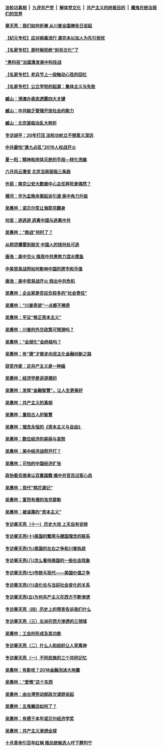 

####  [法轮功真相](../../../../basic/blob/master/README.md?t=06060901) &nbsp;|&nbsp; [九评共产党](../../../../9ping.md/blob/master/README.md?t=06060901) &nbsp;|&nbsp; [解体党文化](../../../../jtdwh.md/blob/master/README.md?t=06060901)  &nbsp;|&nbsp; [共产主义的终极目的](../../../../gczydzjmd.md/blob/master/README.md?t=06060901) &nbsp;|&nbsp; [魔鬼在统治我们的世界](../../../../mgztzwmdsj.md/blob/master/README.md?t=06060901) 

#### [章天亮：我们如何祈祷 从川普全国祷告日说起](../pages/nsc423/n11944627.md?t=06060901) 

#### [【纪元专栏】应对病毒流行 渥京未以加人为先引担忧](../pages/nsc423/n11875714.md?t=06060901) 

#### [【名家专栏】是时候拒绝“封杀文化”了](../pages/nsc423/n11814093.md?t=06060901) 

#### [“黑科技”治国激发美中科技战](../pages/nsc423/n11638056.md?t=06060901) 

#### [【名家专栏】老兵节上一段触动心弦的回忆](../pages/nsc423/n11646016.md?t=06060901) 

#### [【名家专栏】公立学校的起源：集体主义与失败](../pages/nsc423/n11601833.md?t=06060901) 

#### [臧山：港澳办表态透露四大关键](../pages/nsc423/n11421628.md?t=06060901) 

#### [臧山：中共缺乏管理开放社会的能力](../pages/nsc423/n11407457.md?t=06060901) 

#### [臧山：北京面临治乱大转折](../pages/nsc423/n11406895.md?t=06060901) 

#### [专访胡平：20年打压 法轮功屹立不倒意义深远](../pages/nsc423/n11398800.md?t=06060901) 

#### [中共最怕“逢九必乱”2019人权战开火](../pages/nsc423/n11385248.md?t=06060901) 

#### [夏一阳：精神和肉体灭绝的手段—转化洗脑](../pages/nsc423/n11368250.md?t=06060901) 

#### [六月风云激变 北京当局面临三条路](../pages/nsc423/n11313668.md?t=06060901) 

#### [许茹：南京公安大数据中心主任猝死是偶然？](../pages/nsc423/n11064744.md?t=06060901) 

#### [横河：华为孟晚舟案起诉引渡 美中角力升级](../pages/nsc423/n11027230.md?t=06060901) 

#### [吴惠林：诺贝尔奖让海耶克翻身](../pages/nsc423/n10890049.md?t=06060901) 

#### [何坚：逃逃逃 逃离中国与逃离中共](../pages/nsc423/n10592891.md?t=06060901) 

#### [吴惠林：“商战”何时了？](../pages/nsc423/n10573558.md?t=06060901) 

#### [从网贷爆雷到股灾 中国人的钱何处可逃](../pages/nsc423/n10572800.md?t=06060901) 

#### [唐浩：美中交火 隐现中共黑势力混水摸鱼](../pages/nsc423/n10544040.md?t=06060901) 

#### [中美贸易战将如何影响中国的房市和币值](../pages/nsc423/n10543697.md?t=06060901) 

#### [唐浩：美中贸易战开火 烧出中共危机](../pages/nsc423/n10540126.md?t=06060901) 

#### [吴惠林：企业家是否应负较多的“社会责任”](../pages/nsc423/n10535022.md?t=06060901) 

#### [吴惠林：“川普奇迹”一点都不稀奇](../pages/nsc423/n10512808.md?t=06060901) 

#### [吴惠林：平议“修正资本主义”](../pages/nsc423/n10495724.md?t=06060901) 

#### [吴惠林：川普的外交政策可预测吗？](../pages/nsc423/n10462387.md?t=06060901) 

#### [吴惠林：“全球化”会终结吗？](../pages/nsc423/n10452838.md?t=06060901) 

#### [吴惠林：有“德”才能走向民主化金融创新之路](../pages/nsc423/n10432292.md?t=06060901) 

#### [获奖作家：这共产主义是一种癌](../pages/nsc423/n10431541.md?t=06060901) 

#### [吴惠林：经济学是讲道德的](../pages/nsc423/n10398014.md?t=06060901) 

#### [吴惠林：发挥“金融智慧”，让人生更美好](../pages/nsc423/n10375019.md?t=06060901) 

#### [吴惠林：共产主义的真相](../pages/nsc423/n10351394.md?t=06060901) 

#### [吴惠林：重拾古人的智慧](../pages/nsc423/n10337691.md?t=06060901) 

#### [吴惠林：理念永恒的《资本主义与自由》](../pages/nsc423/n10316274.md?t=06060901) 

#### [吴惠林：数位经济的美丽与哀愁](../pages/nsc423/n10292946.md?t=06060901) 

#### [吴惠林：美中经济战将开打？](../pages/nsc423/n10258825.md?t=06060901) 

#### [吴惠林：可怕的中国经济扩张](../pages/nsc423/n10219147.md?t=06060901) 

#### [政协委员提承认双重国籍 揭中共官员过客心态](../pages/nsc423/n10208809.md?t=06060901) 

#### [吴惠林：现代“桃花源记”](../pages/nsc423/n10185234.md?t=06060901) 

#### [吴惠林：富而有德的洛克斐勒](../pages/nsc423/n10142264.md?t=06060901) 

#### [吴惠林：被诬蔑的“资本主义”](../pages/nsc423/n10124816.md?t=06060901) 

#### [专访章天亮（十一）历史大戏 上天自有安排](../pages/nsc423/n10094905.md?t=06060901) 

#### [专访章天亮(十)美国的繁荣与建国理念的联系](../pages/nsc423/n10094899.md?t=06060901) 

#### [专访章天亮(九)美国的左右之争和川普执政](../pages/nsc423/n10094889.md?t=06060901) 

#### [专访章天亮(八)怎么看待美国的一些社会现象](../pages/nsc423/n10094857.md?t=06060901) 

#### [专访章天亮(七)传统与现代——美国价值之争](../pages/nsc423/n10093140.md?t=06060901) 

#### [专访章天亮(六)进化论与当前社会变化的关系](../pages/nsc423/n10092036.md?t=06060901) 

#### [专访章天亮(五)为何共产主义在西方不断渗透](../pages/nsc423/n10083620.md?t=06060901) 

#### [专访章天亮（四）历史上的预言告诉我们什么](../pages/nsc423/n10083606.md?t=06060901) 

#### [专访章天亮（三）左派在西方渗透的三领域](../pages/nsc423/n10081115.md?t=06060901) 

#### [吴惠林：工会的形成及其功能](../pages/nsc423/n10080633.md?t=06060901) 

#### [专访章天亮（二）什么人和组织让人背离神](../pages/nsc423/n10076637.md?t=06060901) 

#### [专访章天亮（一）不同民族的三个共同记忆](../pages/nsc423/n10074188.md?t=06060901) 

#### [吴惠林：有影呒？2018金融泡沫大地震](../pages/nsc423/n10040534.md?t=06060901) 

#### [吴惠林：“爱情”这个东西](../pages/nsc423/n10019423.md?t=06060901) 

#### [吴惠林：由台湾劳动部政次请辞说起](../pages/nsc423/n9979679.md?t=06060901) 

#### [吴惠林：五鬼搬运如何了？](../pages/nsc423/n9925338.md?t=06060901) 

#### [吴惠林：有感于本年诺贝尔经济学奖](../pages/nsc423/n9871883.md?t=06060901) 

#### [吴惠林：共产主义渗透全球](../pages/nsc423/n9812748.md?t=06060901) 

#### [十月革命引百年红祸 俄总统候选人吁下葬列宁](../pages/nsc423/n9810182.md?t=06060901) 

